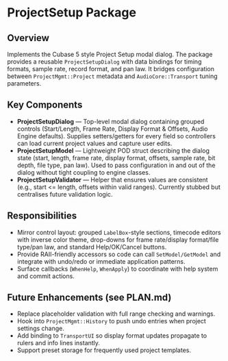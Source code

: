 # ProjectSetup Package

## Overview
Implements the Cubase 5 style Project Setup modal dialog.  The package provides a reusable `ProjectSetupDialog` with data bindings for timing formats, sample rate, record format, and pan law.  It bridges configuration between `ProjectMgmt::Project` metadata and `AudioCore::Transport` tuning parameters.

## Key Components

- **ProjectSetupDialog** — Top-level modal dialog containing grouped controls (Start/Length, Frame Rate, Display Format & Offsets, Audio Engine defaults).  Supplies setters/getters for every field so controllers can load current project values and capture user edits.
- **ProjectSetupModel** — Lightweight POD struct describing the dialog state (start, length, frame rate, display format, offsets, sample rate, bit depth, file type, pan law).  Used to pass configuration in and out of the dialog without tight coupling to engine classes.
- **ProjectSetupValidator** — Helper that ensures values are consistent (e.g., start <= length, offsets within valid ranges).  Currently stubbed but centralises future validation logic.

## Responsibilities
- Mirror control layout: grouped `LabelBox`-style sections, timecode editors with inverse color theme, drop-downs for frame rate/display format/file type/pan law, and standard Help/OK/Cancel buttons.
- Provide RAII-friendly accessors so code can call `SetModel/GetModel` and integrate with undo/redo or immediate application patterns.
- Surface callbacks (`WhenHelp`, `WhenApply`) to coordinate with help system and commit actions.

## Future Enhancements (see PLAN.md)
- Replace placeholder validation with full range checking and warnings.
- Hook into `ProjectMgmt::History` to push undo entries when project settings change.
- Add binding to `TransportUI` so display format updates propagate to rulers and info lines instantly.
- Support preset storage for frequently used project templates.
